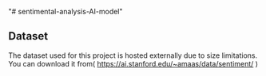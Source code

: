 "# sentimental-analysis-AI-model" 
## Dataset
The dataset used for this project is hosted externally due to size limitations. You can download it from( https://ai.stanford.edu/~amaas/data/sentiment/ )
